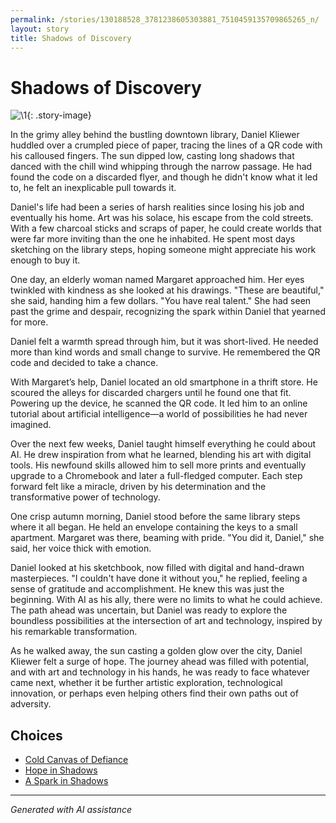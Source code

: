```yaml
---
permalink: /stories/130188528_3781238605303881_7510459135709865265_n/
layout: story
title: Shadows of Discovery
---
```


# Shadows of Discovery

![\1](/input_images/130188528_3781238605303881_7510459135709865265_n){: .story-image}

In the grimy alley behind the bustling downtown library, Daniel Kliewer huddled over a crumpled piece of paper, tracing the lines of a QR code with his calloused fingers. The sun dipped low, casting long shadows that danced with the chill wind whipping through the narrow passage. He had found the code on a discarded flyer, and though he didn't know what it led to, he felt an inexplicable pull towards it.

Daniel's life had been a series of harsh realities since losing his job and eventually his home. Art was his solace, his escape from the cold streets. With a few charcoal sticks and scraps of paper, he could create worlds that were far more inviting than the one he inhabited. He spent most days sketching on the library steps, hoping someone might appreciate his work enough to buy it.

One day, an elderly woman named Margaret approached him. Her eyes twinkled with kindness as she looked at his drawings. "These are beautiful," she said, handing him a few dollars. "You have real talent." She had seen past the grime and despair, recognizing the spark within Daniel that yearned for more.

Daniel felt a warmth spread through him, but it was short-lived. He needed more than kind words and small change to survive. He remembered the QR code and decided to take a chance.

With Margaret’s help, Daniel located an old smartphone in a thrift store. He scoured the alleys for discarded chargers until he found one that fit. Powering up the device, he scanned the QR code. It led him to an online tutorial about artificial intelligence—a world of possibilities he had never imagined.

Over the next few weeks, Daniel taught himself everything he could about AI. He drew inspiration from what he learned, blending his art with digital tools. His newfound skills allowed him to sell more prints and eventually upgrade to a Chromebook and later a full-fledged computer. Each step forward felt like a miracle, driven by his determination and the transformative power of technology.

One crisp autumn morning, Daniel stood before the same library steps where it all began. He held an envelope containing the keys to a small apartment. Margaret was there, beaming with pride. "You did it, Daniel," she said, her voice thick with emotion.

Daniel looked at his sketchbook, now filled with digital and hand-drawn masterpieces. "I couldn't have done it without you," he replied, feeling a sense of gratitude and accomplishment. He knew this was just the beginning. With AI as his ally, there were no limits to what he could achieve. The path ahead was uncertain, but Daniel was ready to explore the boundless possibilities at the intersection of art and technology, inspired by his remarkable transformation.

As he walked away, the sun casting a golden glow over the city, Daniel Kliewer felt a surge of hope. The journey ahead was filled with potential, and with art and technology in his hands, he was ready to face whatever came next, whether it be further artistic exploration, technological innovation, or perhaps even helping others find their own paths out of adversity.


## Choices

* [Cold Canvas of Defiance](/stories/20221013_174915/)
* [Hope in Shadows](/stories/161777802_4047093135385092_472397087862373077_n/)
* [A Spark in Shadows](/stories/books-003/)


---
*Generated with AI assistance*
